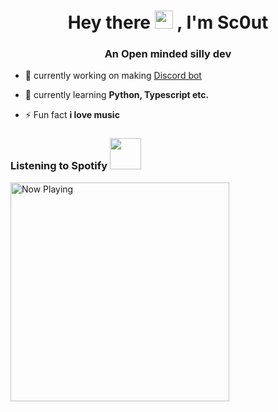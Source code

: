 <h1 align="center">Hey there <img src="https://github.com/TheDudeThatCode/TheDudeThatCode/blob/master/Assets/Hi.gif" width="29px"> 
, I'm Sc0ut</h1>
<h3 align="center">An Open minded silly dev</h3>

- 🔭 currently working on making [Discord bot](https://discord.gg/JsaCacJ)

- 🌱 currently learning **Python, Typescript etc.**

- ⚡ Fun fact **i love music**


### Listening to **Spotify** <img src="https://cdn.discordapp.com/emojis/732974958451359796.png" width="50px">

<img src="https://spotify-azure.vercel.app/api/spotify-playing" alt="Now Playing" width="350" />

